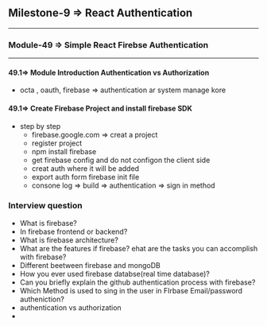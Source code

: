 ## Milestone-9 => React Authentication

---
### Module-49 => Simple React Firebse Authentication

---

#### 49.1=> Module Introduction Authentication vs Authorization
- octa , oauth, firebase => authentication ar system manage kore

#### 49.1=> Create Firebase Project and install firebase SDK
- step by step
  - firebase.google.com => creat a project
  - register project
  - npm install firebase
  - get firebase config and do not configon the client side
  - creat auth where it will be added
  - export auth form firebase init file
  - consone log => build => authentication => sign in method

### Interview question 
- What is firebase?
- In firebase frontend or backend?
- What is firebase architecture?
- What are the features if firebase? ehat are the tasks you can accomplish with firebase?
- Different beetween firebase and mongoDB
- How you ever used firebase databse(real time database)?
- Can you briefly explain the github authentication process with firebase?
- Which Method is used to sing in the user in FIrbase Email/password autheniction?
- authentication vs authorization
- 